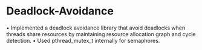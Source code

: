 # Deadlock-Avoidance
• Implemented a deadlock avoidance library that avoid deadlocks when threads share resources by maintaining resource allocation graph and cycle detection.
• Used pthread_mutex_t internally for semaphores.
